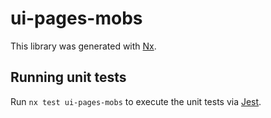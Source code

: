 # ui-pages-mobs

This library was generated with [Nx](https://nx.dev).

## Running unit tests

Run `nx test ui-pages-mobs` to execute the unit tests via [Jest](https://jestjs.io).
